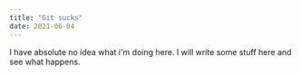 ```yaml
---
title: "Git sucks"
date: 2021-06-04
---
```


I have absolute no idea what i'm doing here.
I will write some stuff here and see what happens.


